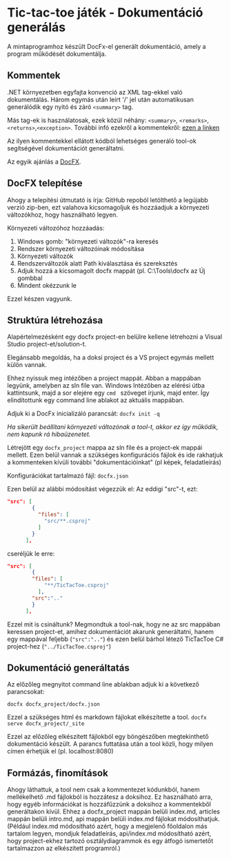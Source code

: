 # Tic-tac-toe játék - Dokumentáció generálás
A mintaprogramhoz készült DocFx-el generált dokumentáció, amely a program működését dokumentálja.
## Kommentek
.NET környezetben egyfajta konvenció az XML tag-ekkel való dokumentálás. Három egymás után leírt '/' jel után automatikusan generálódik egy nyitó és záró ```<summary>``` tag.

Más tag-ek is használatosak, ezek közül néhány: ```<summary>```, ```<remarks>```, ```<returns>```,```<exception>```. További infó ezekről a kommentekről: [ezen a linken](https://docs.microsoft.com/en-us/dotnet/csharp/codedoc)

Az ilyen kommentekkel ellátott kódból lehetséges generáló tool-ok segítségével dokumentációt generáltatni.

Az egyik ajánlás a [DocFX](https://dotnet.github.io/docfx/index.html).

## DocFX telepítése
Ahogy a telepítési útmutató is írja: GitHub repoból letölthető a legújabb verzió zip-ben, ezt valahova kicsomagoljuk és hozzáadjuk a környezeti változókhoz, hogy használható legyen.

Környezeti változóhoz hozzáadás:
1. Windows gomb: "környezeti változók"-ra keresés
2. Rendszer környezeti változóinak módosítása
3. Környezeti változók
4. Rendszerváltozók alatt Path kiválasztása és szereksztés
5. Adjuk hozzá a kicsomagolt docfx mappát (pl. C:\Tools\docfx az Új gombbal
6. Mindent okézzunk le

Ezzel készen vagyunk.

## Struktúra létrehozása
Alapértelmezésként egy docfx project-en belülre kellene létrehozni a Visual Studio project-et/solution-t.

Elegánsabb megoldás, ha a doksi project és a VS project egymás mellett külön vannak.

Ehhez nyissuk meg intézőben a project mappát. Abban a mappában legyünk, amelyben az sln file van. Windows Intézőben az elérési útba kattintsunk, majd a sor elejére egy ```cmd ``` szöveget írjunk, majd enter. Így elindítottunk egy command line ablakot az aktuális mappában.

Adjuk ki a DocFx inicializáló parancsát: ```docfx init -q```

*Ha sikerült beállítani környezeti változónak a tool-t, akkor ez így működik, nem kapunk rá hibaüzenetet.*

Létrejött egy ```docfx_project``` mappa az sln file és a project-ek mappái mellett.
Ezen belül vannak a szükséges konfigurációs fájlok és ide rakhatjuk a kommenteken kívüli további "dokumentációinkat" (pl képek, feladatleírás)

Konfigurációkat tartalmazó fájl: ```docfx.json```

Ezen belül az alábbi módosítást végezzük el:
Az eddigi "src"-t, ezt:
```json
"src": [
        {
          "files": [
            "src/**.csproj"
          ]
        }
      ],
```
cseréljük le erre:
```json
"src": [
        {
		"files": [
            "**/TicTacToe.csproj"
          ],
		"src":".."
        }
      ],
```
Ezzel mit is csináltunk? Megmondtuk a tool-nak, hogy ne az src mappában keressen project-et, amihez dokumentációt akarunk generáltatni, hanem egy mappával feljebb (```"src":".."```) és ezen belül bárhol létező TicTacToe C# project-hez (```"../TicTacToe.csproj"```)

## Dokumentáció generáltatás

Az előzőleg megnyitot command line ablakban adjuk ki a következő parancsokat:

```docfx docfx_project/docfx.json```

Ezzel a szükséges html és markdown fájlokat elkészítette a tool.
```docfx serve docfx_project/_site```

Ezzel az előzőleg elkészített fájlokból egy böngészőben megtekinthető dokumentáció készült. A parancs futtatása után a tool közli, hogy milyen címen érhetjük el (pl. localhost:8080)

## Formázás, finomítások
Ahogy láthattuk, a tool nem csak a kommentezet kódunkból, hanem mellékelhető .md fájlokból is hozzátesz a doksihoz. Ez használható arra, hogy egyéb információkat is hozzáfűzzünk a doksihoz a kommentekből generáltakon kívül. Ehhez a docfx_project mappán belüli index.md, articles mappán belüli intro.md, api mappán belüli index.md fájlokat módosíthatjuk. (Például index.md módosítható azért, hogy a megjelenő főoldalon más tartalom legyen, mondjuk feladatleírás, api/index.md módosítható azért, hogy  project-ekhez tartozó osztálydiagrammok és egy átfogó ismertetőt tartalmazzon az elkészített programról.)